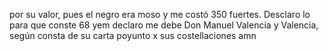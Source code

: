 por su valor, pues el negro era moso y me costó 350 fuertes. Desclaro lo para que conste
68 yem declaro me debe Don Manuel Valencia y Valencia, según consta de su carta poyunto x sus costellaciones amn